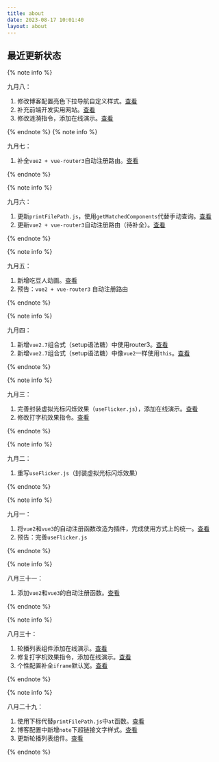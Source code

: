 ```yaml
---
title: about
date: 2023-08-17 10:01:40
layout: about
---
```


## 最近更新状态

{% note info %}

九月八：

1. 修改博客配置亮色下拉导航自定义样式。[查看](/2023/08/17/搭建一样的博客/#亮色主题下拉导航栏文字颜色)
2. 补充前端开发实用网站。[查看](/2023/08/20/前端开发实用网站/)
3. 修改涟漪指令，添加在线演示。[查看](/2023/08/24/点击涟漪效果指令（超级详细）/)

{% endnote %}
{% note info %}

九月七：

1. 补全`vue2 + vue-router3`自动注册路由。[查看](/2023/09/06/vue2-vue-router3自动注册路由)

{% endnote %}

{% note info %}

九月六：

1. 更新`printFilePath.js`，使用`getMatchedComponents`代替手动查询。[查看](/2023/08/28/实时获取当前页面源文件地址/)
1. 更新`vue2 + vue-router3`自动注册路由（待补全）。[查看](/2023/09/06/vue2-vue-router3自动注册路由)

{% endnote %}

{% note info %}

九月五：

1. 新增吃豆人动画。[查看](/2023/09/05/吃豆人加载动画/)
1. 预告：`vue2 + vue-router3` 自动注册路由

{% endnote %}

{% note info %}

九月四：

1. 新增`vue2.7`组合式（setup语法糖）中使用router3。[查看](/2023/09/04/Vue2-7组合式中使用router3/)
2. 新增`vue2.7`组合式（setup语法糖）中像`vue2`一样使用`this`。[查看](/2023/09/04/Vue2-7组合式中使用this/)

{% endnote %}

{% note info %}

九月三：

1. 完善封装虚拟光标闪烁效果（`useFlicker.js`），添加在线演示。[查看](/2023/09/02/封装虚拟光标闪烁效果/)
2. 修改打字机效果指令。[查看](/2023/08/23/打字机效果指令（超级详细）/)

{% endnote %}

{% note info %}

九月二：

1. 重写`useFlicker.js`（封装虚拟光标闪烁效果）

{% endnote %}

{% note info %}

九月一：

1. 将`vue2`和`vue3`的自动注册函数改造为插件，完成使用方式上的统一。[查看](/2023/08/31/封装一个自动注册插件/)
2. 预告：完善`useFlicker.js`

{% endnote %}

{% note info %}

八月三十一：

1. 添加`vue2`和`vue3`的自动注册函数。[查看](/2023/08/31/封装一个自动注册插件/)

{% endnote %}

{% note info %}

八月三十：

1. 轮播列表组件添加在线演示。[查看](/2023/08/17/轮播组件（carousel）/)
2. 修复打字机效果指令，添加在线演示。[查看](/2023/08/23/打字机效果指令（超级详细）/)
3. 个性配置补全`iframe`默认宽。[查看](/2023/08/17/搭建一样的博客/)

{% endnote %}

{% note info %}

八月二十九：
1. 使用下标代替`printFilePath.js`中`at`函数。[查看](/2023/08/28/实时获取当前页面源文件地址/)
2. 博客配置中新增`note`下超链接文字样式。[查看](/2023/08/17/搭建一样的博客/)
3. 更新轮播列表组件。[查看](/2023/08/17/轮播组件（carousel）/)

{% endnote %}
